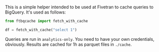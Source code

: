 This is a simple helper intended to be used at Fivetran to cache queries to BigQuery. It's used as follows:

```python
from ftbqcache import fetch_with_cache

df = fetch_with_cache("select 1")
```

Queries are run in `analytics-only`. You need to have your own credentials, obviously. Results are cached for 1h as parquet files in `./cache`.